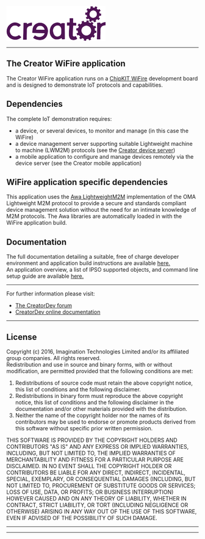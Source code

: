 
![](img.png)

---

## The Creator WiFire application  

The Creator WiFire application runs on a [ChipKIT WiFire](http://www.microchip.com/Developmenttools/ProductDetails.aspx?PartNO=TDGL021-2#utm_source=MicroSolutions&utm_medium=Link&utm_term=FY17Q1&utm_content=ThirdParty&utm_campaign=Article) development board and is designed to demonstrate IoT protocols and capabilities.

## Dependencies  
The complete IoT demonstration requires:
* a device, or several devices, to monitor and manage (in this case the WiFire)  
* a device management server supporting suitable Lightweight machine to machine (LWM2M) protocols (see the [Creator device server](https://github.com/CreatorDev/DeviceServer))  
* a mobile application to configure and manage devices remotely via the device server (see the Creator mobile application)  

## WiFire application specific dependencies
This application uses the [Awa LightweightM2M](https://github.com/FlowM2M/AwaLWM2M) implementation of the OMA Lightweight M2M protocol to provide a secure and standards compliant device management solution without the need for an intimate knowledge of M2M protocols. The Awa libraries are automatically loaded in with the WiFire application build.

## Documentation  
The full documentation detailing a suitable, free of charge developer environment and application build instructions are available [here.](doc/wiFireDeveloperEnvironment.md)  
An application overview, a list of IPSO supported objects, and command line setup guide are available [here.](doc/wiFireApp.md)  

---

For further information please visit:  
* [The CreatorDev forum](Forum.creatordev.io)  
* [CreatorDev online documentation](Docs.creatordev.io/wifire)  

---


## License  
 Copyright (c) 2016, Imagination Technologies Limited and/or its affiliated group companies.
 All rights reserved.  
 Redistribution and use in source and binary forms, with or without modification, are permitted provided that the
 following conditions are met:  
 
1. Redistributions of source code must retain the above copyright notice, this list of conditions and the
following disclaimer.  
2. Redistributions in binary form must reproduce the above copyright notice, this list of conditions and the
following disclaimer in the documentation and/or other materials provided with the distribution.  
3. Neither the name of the copyright holder nor the names of its contributors may be used to endorse or promote
products derived from this software without specific prior written permission.  

 THIS SOFTWARE IS PROVIDED BY THE COPYRIGHT HOLDERS AND CONTRIBUTORS "AS IS" AND ANY EXPRESS OR IMPLIED WARRANTIES,
 INCLUDING, BUT NOT LIMITED TO, THE IMPLIED WARRANTIES OF MERCHANTABILITY AND FITNESS FOR A PARTICULAR PURPOSE ARE 
 DISCLAIMED. IN NO EVENT SHALL THE COPYRIGHT HOLDER OR CONTRIBUTORS BE LIABLE FOR ANY DIRECT, INDIRECT, INCIDENTAL, 
 SPECIAL, EXEMPLARY, OR CONSEQUENTIAL DAMAGES (INCLUDING, BUT NOT LIMITED TO, PROCUREMENT OF SUBSTITUTE GOODS OR
 SERVICES; LOSS OF USE, DATA, OR PROFITS; OR BUSINESS INTERRUPTION) HOWEVER CAUSED AND ON ANY THEORY OF LIABILITY, 
 WHETHER IN CONTRACT, STRICT LIABILITY, OR TORT (INCLUDING NEGLIGENCE OR OTHERWISE) ARISING IN ANY WAY OUT OF THE 
 USE OF THIS SOFTWARE, EVEN IF ADVISED OF THE POSSIBILITY OF SUCH DAMAGE.



----

----

